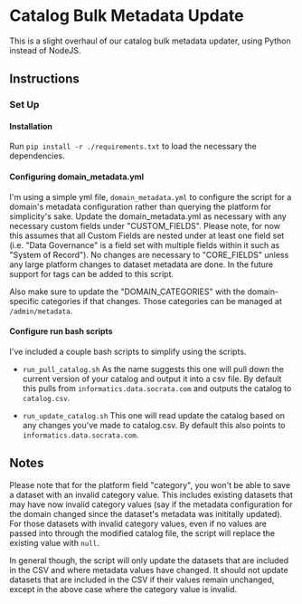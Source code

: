 # Catalog Bulk Metadata Update

This is a slight overhaul of our catalog bulk metadata updater, using Python instead of NodeJS.

## Instructions

### Set Up
#### Installation
Run `pip install -r ./requirements.txt` to load the necessary the dependencies.

#### Configuring domain_metadata.yml
I'm using a simple yml file, `domain_metadata.yml` to configure the script for a domain's metadata configuration rather than querying the platform for simplicity's sake. Update the domain_metadata.yml as necessary with any necessary custom fields under "CUSTOM_FIELDS". Please note, for now this assumes that all Custom Fields are nested under at least one field set (i.e. "Data Governance" is a field set with multiple fields within it such as "System of Record"). No changes are necessary to "CORE_FIELDS" unless any large platform changes to dataset metadata are done. In the future support for tags can be added to this script.

Also make sure to update the "DOMAIN_CATEGORIES" with the domain-specific categories if that changes. Those categories can be managed at `/admin/metadata`.

#### Configure run bash scripts
I've included a couple bash scripts to simplify using the scripts.

* `run_pull_catalog.sh`
As the name suggests this one will pull down the current version of your catalog and output it into a csv file. By default this pulls from `informatics.data.socrata.com` and outputs the catalog to `catalog.csv`.

* `run_update_catalog.sh`
This one will read update the catalog based on any changes you've made to catalog.csv. By default this also points to `informatics.data.socrata.com`. 

## Notes 
Please note that for the platform field "category", you won't be able to save a dataset with an invalid category value. This includes existing datasets that may have now invalid category values (say if the metadata configuration for the domain changed since the dataset's metadata was inititally updated). For those datasets with invalid category values, even if no values are passed into through the modified catalog file, the script will replace the existing value with `null`. 

In general though, the script will only update the datasets that are included in the CSV and where metadata values have changed. It should not update datasets that are included in the CSV if their values remain unchanged, except in the above case where the category value is invalid.